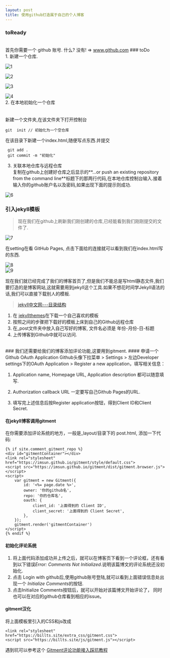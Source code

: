 ```yaml
---
layout: post
title: 使用github打造属于自己的个人博客
---
```


### toReady  
<br>
首先你需要一个 github 账号. 什么? 没有! => <a href="https://www.github.com">www.github.com</a>  
### toDo  
<br>
1. 新建一个仓库.  
  
  ![1](../assets/images/2018-11-16/1.png)  

  ![2](../assets/images/2018-11-16/2.png)  

  ![3](../assets/images/2018-11-16/3.png)  

  ![4](../assets/images/2018-11-16/4.png)  
2. 在本地初始化一个仓库  
<br>  
新建一个文件夹,在该文件夹下打开控制台  

``` 
git  init // 初始化为一个空仓库  
```

在该目录下新建一个index.html,随便写点东西.并提交  
```
 git add .  
 git commit -m "初始化"  
```

3. 关联本地仓库与远程仓库  
复制在github上创建好仓库之后显示的**…or push an existing repository from the command line**标题下的那两行代码,在本地仓库控制台输入.接着输入你的github账户名以及密码,如果出现下面的提示则成功.  

![6](../assets/images/2018-11-16/6.png)

### 引入jekyll模板  
> 现在我们在github上刷新我们刚创建的仓库,已经能看到我们刚刚提交的文件了.  

![7](../assets/images/2018-11-16/7.png)  

在setting在看 GitHub Pages, 点击下面给的连接就可以看到我们在index.html写的东西.  

![8](../assets/images/2018-11-16/8.png)  
![9](../assets/images/2018-11-16/9.png)   

现在我们就已经完成了我们的博客首页了,但是我们不能总是写html静态文件,我们要打造的是博客网站,这就需要用到jekyll这个工具.如果不想花时间学Jekyll语法的话,我们可以直接下载别人的模板.  

> <a href="https://www.jekyll.com.cn/docs/structure/">jekyll中文网---目录结构</a>

1. 在 <a href="http://jekyllthemes.org/">jekyllthemes</a>在下载一个自己喜欢的模板  
2. 按照之间的步骤把下载好的模板上床到自己的Github远程仓库  
3. 在_post文件夹中放入自己写好的博客, 文件名必须是 年份-月份-日-标题  
4. 上传博客到Github中就可以访问.  
<br>
### 我们还需要给我们的博客添加评论功能,这要用到gitment.  
#### 申请一个Github OAuth Application  
Github头像下拉菜单 > Settings > 左边Developer settings下的OAuth Application > Register a new application，填写相关信息：

1. Application name, Homepage URL, Application description 都可以随意填写.

2. Authorization callback URL 一定要写自己Github Pages的URL.

3. 填写完上述信息后按Register application按钮，得到Client ID和Client Secret.  

#### 在jekyll博客调用gitment　　
在你需要添加评论系统的地方，一般是_layout/目录下的 post.html, 添加一下代码:　

```
{% if site.comment_gitment_repo %}
<div id="gitmentContainer"></div>
<link rel="stylesheet" href="https://imsun.github.io/gitment/style/default.css">
<script src="https://imsun.github.io/gitment/dist/gitment.browser.js"></script>
<script>
    var gitment = new Gitment({
        id: '<%= page.date %>',
        owner: '你的github名',
        repo: '你的仓库名',
        oauth: {
            client_id: '上面得到的 Client ID',
            client_secret: '上面得到的 Client Secret',
        },
    });
    gitment.render('gitmentContainer')
</script>
{% endif %}
```

#### 初始化评论系统　　
1. 将上面代码添加成功并上传之后，就可以在博客页下看到一个评论框，还有看到以下错误*Error: Comments Not Initialized*.说明该篇博文的评论系统还没初始化.  
2. 点击 Login with github后,使用github账号登陆,就可以看到上面错误信息处出现一个 *Initialize Comments*的按钮.  
3. 点击Initialize Comments按钮后，就可以开始对该篇博文开始评论了， 同时也可以在对应的github仓库看到相应的issue。

#### gitment汉化  
将上面模板里引入的CSS和js改成
```
<link rel="stylesheet" href="https://billts.site/extra_css/gitment.css">
<script src="https://billts.site/js/gitment.js"></script> 
```
遇到坑可以参考这个 <a href="https://www.jianshu.com/p/57afa4844aaa">Gitment评论功能接入踩坑教程</a>